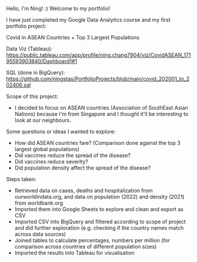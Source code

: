 Hello, I'm Ning! :) Welcome to my portfolio!

I have just completed my Google Data Analytics course and my first portfolio project:

Covid in ASEAN Countries + Top 3 Largest Populations

Data Viz (Tableau): https://public.tableau.com/app/profile/ning.chang7904/viz/CovidASEAN_17195593903840/Dashboard1#1

SQL (done in BigQuery): https://github.com/ningstas/PortfolioProjects/blob/main/covid_202001_to_202406.sql

Scope of this project:
- I decided to focus on ASEAN countries (Association of SouthEast Asian Nations) because I'm from Singapore and I thought it'll be interesting to look at our neighbours.

Some questions or ideas I wanted to explore:
- How did ASEAN countries fare? (Comparison done against the top 3 largest global populations)
- Did vaccines reduce the spread of the disease?
- Did vaccines reduce severity?
- Did population density affect the spread of the disease?

Steps taken:
- Retrieved data on cases, deaths and hospitalization from ourworldindata.org, and data on population (2022) and density (2021) from worldbank.org
- Imported them into Google Sheets to explore and clean and export as CSV
- Imported CSV into BigQuery and filtered according to scope of project and did further exploration (e.g. checking if the country names match across data sources)
- Joined tables to calculate percentages, numbers per million (for comparison across countries of different population sizes)
- Imported the results into Tableau for visualisation
